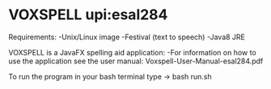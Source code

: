 # VOXSPELL upi:esal284

Requirements:
-Unix/Linux image
-Festival (text to speech)
-Java8 JRE

VOXSPELL is a JavaFX spelling aid application:
-For information on how to use the application see the user manual: 
			Voxspell-User-Manual-esal284.pdf

To run the program in your bash terminal type -> bash run.sh
